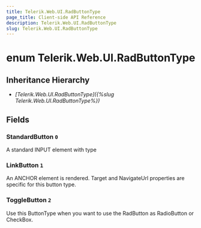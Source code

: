 ```yaml
---
title: Telerik.Web.UI.RadButtonType
page_title: Client-side API Reference
description: Telerik.Web.UI.RadButtonType
slug: Telerik.Web.UI.RadButtonType
---
```


# enum Telerik.Web.UI.RadButtonType

## Inheritance Hierarchy

* *[Telerik.Web.UI.RadButtonType]({%slug Telerik.Web.UI.RadButtonType%})*

## Fields

### StandardButton `0`

A standard INPUT element with type

### LinkButton `1`

An ANCHOR element is rendered. Target and NavigateUrl properties are specific for this button type.

### ToggleButton `2`

Use this ButtonType when you want to use the RadButton as RadioButton or CheckBox.


